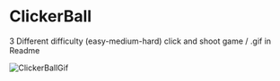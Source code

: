 # ClickerBall
3 Different difficulty (easy-medium-hard) click and shoot game / .gif in Readme

![ClickerBallGif](https://user-images.githubusercontent.com/118080093/206281167-a043fd5a-91f1-4661-a532-e92f2284c92f.gif)

